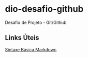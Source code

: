 # dio-desafio-github
Desafio de Projeto - Git/Github


## Links Úteis
[Sintaxe Básica Markdown](https://www.markdownguide.org/basic-syntax/)
